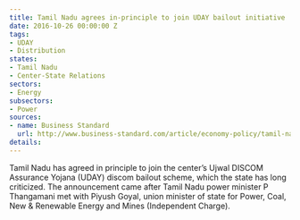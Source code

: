 ```yaml
---
title: Tamil Nadu agrees in-principle to join UDAY bailout initiative
date: 2016-10-26 00:00:00 Z
tags:
- UDAY
- Distribution
states:
- Tamil Nadu
- Center-State Relations
sectors:
- Energy
subsectors:
- Power
sources:
- name: Business Standard
  url: http://www.business-standard.com/article/economy-policy/tamil-nadu-agrees-to-join-centre-s-uday-scheme-116102101075_1.html
details: 
---
```


Tamil Nadu has agreed in principle to join the center’s Ujwal DISCOM Assurance Yojana (UDAY) discom bailout scheme, which the state has long criticized. The announcement came after Tamil Nadu power minister P Thangamani met with Piyush Goyal, union minister of state for Power, Coal, New & Renewable Energy and Mines (Independent Charge).
